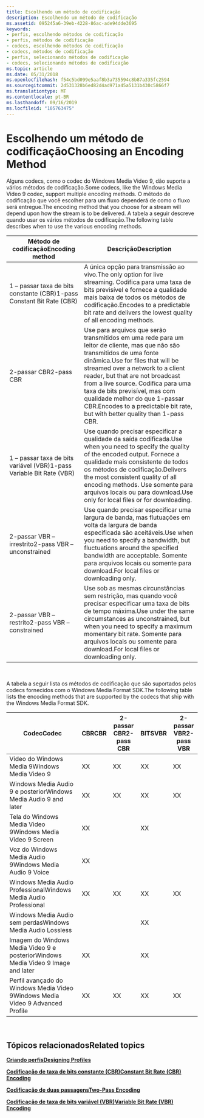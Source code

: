 ```yaml
---
title: Escolhendo um método de codificação
description: Escolhendo um método de codificação
ms.assetid: 095245a6-39eb-4228-86ac-ade94dde3695
keywords:
- perfis, escolhendo métodos de codificação
- perfis, métodos de codificação
- codecs, escolhendo métodos de codificação
- codecs, métodos de codificação
- perfis, selecionando métodos de codificação
- codecs, selecionando métodos de codificação
ms.topic: article
ms.date: 05/31/2018
ms.openlocfilehash: f54c5bd099e5aaf8b3a735594c8b87a335fc2594
ms.sourcegitcommit: 2d531328b6ed82d4ad971a45a5131b430c5866f7
ms.translationtype: MT
ms.contentlocale: pt-BR
ms.lasthandoff: 09/16/2019
ms.locfileid: "105763475"
---
```

# <a name="choosing-an-encoding-method"></a><span data-ttu-id="77ee0-109">Escolhendo um método de codificação</span><span class="sxs-lookup"><span data-stu-id="77ee0-109">Choosing an Encoding Method</span></span>

<span data-ttu-id="77ee0-110">Alguns codecs, como o codec do Windows Media Video 9, dão suporte a vários métodos de codificação.</span><span class="sxs-lookup"><span data-stu-id="77ee0-110">Some codecs, like the Windows Media Video 9 codec, support multiple encoding methods.</span></span> <span data-ttu-id="77ee0-111">O método de codificação que você escolher para um fluxo dependerá de como o fluxo será entregue.</span><span class="sxs-lookup"><span data-stu-id="77ee0-111">The encoding method that you choose for a stream will depend upon how the stream is to be delivered.</span></span> <span data-ttu-id="77ee0-112">A tabela a seguir descreve quando usar os vários métodos de codificação.</span><span class="sxs-lookup"><span data-stu-id="77ee0-112">The following table describes when to use the various encoding methods.</span></span>



| <span data-ttu-id="77ee0-113">Método de codificação</span><span class="sxs-lookup"><span data-stu-id="77ee0-113">Encoding method</span></span>                | <span data-ttu-id="77ee0-114">Descrição</span><span class="sxs-lookup"><span data-stu-id="77ee0-114">Description</span></span>                                                                                                                                                                                       |
|--------------------------------|---------------------------------------------------------------------------------------------------------------------------------------------------------------------------------------------------|
| <span data-ttu-id="77ee0-115">1 – passar taxa de bits constante (CBR)</span><span class="sxs-lookup"><span data-stu-id="77ee0-115">1-pass Constant Bit Rate (CBR)</span></span> | <span data-ttu-id="77ee0-116">A única opção para transmissão ao vivo.</span><span class="sxs-lookup"><span data-stu-id="77ee0-116">The only option for live streaming.</span></span> <span data-ttu-id="77ee0-117">Codifica para uma taxa de bits previsível e fornece a qualidade mais baixa de todos os métodos de codificação.</span><span class="sxs-lookup"><span data-stu-id="77ee0-117">Encodes to a predictable bit rate and delivers the lowest quality of all encoding methods.</span></span>                                                                    |
| <span data-ttu-id="77ee0-118">2-passar CBR</span><span class="sxs-lookup"><span data-stu-id="77ee0-118">2-pass CBR</span></span>                     | <span data-ttu-id="77ee0-119">Use para arquivos que serão transmitidos em uma rede para um leitor de cliente, mas que não são transmitidos de uma fonte dinâmica.</span><span class="sxs-lookup"><span data-stu-id="77ee0-119">Use for files that will be streamed over a network to a client reader, but that are not broadcast from a live source.</span></span> <span data-ttu-id="77ee0-120">Codifica para uma taxa de bits previsível, mas com qualidade melhor do que 1-passar CBR.</span><span class="sxs-lookup"><span data-stu-id="77ee0-120">Encodes to a predictable bit rate, but with better quality than 1-pass CBR.</span></span> |
| <span data-ttu-id="77ee0-121">1 – passar taxa de bits variável (VBR)</span><span class="sxs-lookup"><span data-stu-id="77ee0-121">1-pass Variable Bit Rate (VBR)</span></span> | <span data-ttu-id="77ee0-122">Use quando precisar especificar a qualidade da saída codificada.</span><span class="sxs-lookup"><span data-stu-id="77ee0-122">Use when you need to specify the quality of the encoded output.</span></span> <span data-ttu-id="77ee0-123">Fornece a qualidade mais consistente de todos os métodos de codificação.</span><span class="sxs-lookup"><span data-stu-id="77ee0-123">Delivers the most consistent quality of all encoding methods.</span></span> <span data-ttu-id="77ee0-124">Use somente para arquivos locais ou para download.</span><span class="sxs-lookup"><span data-stu-id="77ee0-124">Use only for local files or for downloading.</span></span>                        |
| <span data-ttu-id="77ee0-125">2-passar VBR – irrestrito</span><span class="sxs-lookup"><span data-stu-id="77ee0-125">2-pass VBR – unconstrained</span></span>     | <span data-ttu-id="77ee0-126">Use quando precisar especificar uma largura de banda, mas flutuações em volta da largura de banda especificada são aceitáveis.</span><span class="sxs-lookup"><span data-stu-id="77ee0-126">Use when you need to specify a bandwidth, but fluctuations around the specified bandwidth are acceptable.</span></span> <span data-ttu-id="77ee0-127">Somente para arquivos locais ou somente para download.</span><span class="sxs-lookup"><span data-stu-id="77ee0-127">For local files or downloading only.</span></span>                                                    |
| <span data-ttu-id="77ee0-128">2-passar VBR – restrito</span><span class="sxs-lookup"><span data-stu-id="77ee0-128">2-pass VBR – constrained</span></span>       | <span data-ttu-id="77ee0-129">Use sob as mesmas circunstâncias sem restrição, mas quando você precisar especificar uma taxa de bits de tempo máxima.</span><span class="sxs-lookup"><span data-stu-id="77ee0-129">Use under the same circumstances as unconstrained, but when you need to specify a maximum momentary bit rate.</span></span> <span data-ttu-id="77ee0-130">Somente para arquivos locais ou somente para download.</span><span class="sxs-lookup"><span data-stu-id="77ee0-130">For local files or downloading only.</span></span>                                                |



 

<span data-ttu-id="77ee0-131">A tabela a seguir lista os métodos de codificação que são suportados pelos codecs fornecidos com o Windows Media Format SDK.</span><span class="sxs-lookup"><span data-stu-id="77ee0-131">The following table lists the encoding methods that are supported by the codecs that ship with the Windows Media Format SDK.</span></span>



| <span data-ttu-id="77ee0-132">Codec</span><span class="sxs-lookup"><span data-stu-id="77ee0-132">Codec</span></span>                                  | <span data-ttu-id="77ee0-133">CBR</span><span class="sxs-lookup"><span data-stu-id="77ee0-133">CBR</span></span> | <span data-ttu-id="77ee0-134">2-passar CBR</span><span class="sxs-lookup"><span data-stu-id="77ee0-134">2-pass CBR</span></span> | <span data-ttu-id="77ee0-135">BITS</span><span class="sxs-lookup"><span data-stu-id="77ee0-135">VBR</span></span> | <span data-ttu-id="77ee0-136">2-passar VBR</span><span class="sxs-lookup"><span data-stu-id="77ee0-136">2-pass VBR</span></span> |
|----------------------------------------|-----|------------|-----|------------|
| <span data-ttu-id="77ee0-137">Vídeo do Windows Media 9</span><span class="sxs-lookup"><span data-stu-id="77ee0-137">Windows Media Video 9</span></span>                  | <span data-ttu-id="77ee0-138">X</span><span class="sxs-lookup"><span data-stu-id="77ee0-138">X</span></span>   | <span data-ttu-id="77ee0-139">X</span><span class="sxs-lookup"><span data-stu-id="77ee0-139">X</span></span>          | <span data-ttu-id="77ee0-140">X</span><span class="sxs-lookup"><span data-stu-id="77ee0-140">X</span></span>   | <span data-ttu-id="77ee0-141">X</span><span class="sxs-lookup"><span data-stu-id="77ee0-141">X</span></span>          |
| <span data-ttu-id="77ee0-142">Windows Media Audio 9 e posterior</span><span class="sxs-lookup"><span data-stu-id="77ee0-142">Windows Media Audio 9 and later</span></span>        | <span data-ttu-id="77ee0-143">X</span><span class="sxs-lookup"><span data-stu-id="77ee0-143">X</span></span>   | <span data-ttu-id="77ee0-144">X</span><span class="sxs-lookup"><span data-stu-id="77ee0-144">X</span></span>          | <span data-ttu-id="77ee0-145">X</span><span class="sxs-lookup"><span data-stu-id="77ee0-145">X</span></span>   | <span data-ttu-id="77ee0-146">X</span><span class="sxs-lookup"><span data-stu-id="77ee0-146">X</span></span>          |
| <span data-ttu-id="77ee0-147">Tela do Windows Media Video 9</span><span class="sxs-lookup"><span data-stu-id="77ee0-147">Windows Media Video 9 Screen</span></span>           | <span data-ttu-id="77ee0-148">X</span><span class="sxs-lookup"><span data-stu-id="77ee0-148">X</span></span>   |            | <span data-ttu-id="77ee0-149">X</span><span class="sxs-lookup"><span data-stu-id="77ee0-149">X</span></span>   |            |
| <span data-ttu-id="77ee0-150">Voz do Windows Media Audio 9</span><span class="sxs-lookup"><span data-stu-id="77ee0-150">Windows Media Audio 9 Voice</span></span>            | <span data-ttu-id="77ee0-151">X</span><span class="sxs-lookup"><span data-stu-id="77ee0-151">X</span></span>   |            |     |            |
| <span data-ttu-id="77ee0-152">Windows Media Audio Professional</span><span class="sxs-lookup"><span data-stu-id="77ee0-152">Windows Media Audio Professional</span></span>       | <span data-ttu-id="77ee0-153">X</span><span class="sxs-lookup"><span data-stu-id="77ee0-153">X</span></span>   | <span data-ttu-id="77ee0-154">X</span><span class="sxs-lookup"><span data-stu-id="77ee0-154">X</span></span>          | <span data-ttu-id="77ee0-155">X</span><span class="sxs-lookup"><span data-stu-id="77ee0-155">X</span></span>   | <span data-ttu-id="77ee0-156">X</span><span class="sxs-lookup"><span data-stu-id="77ee0-156">X</span></span>          |
| <span data-ttu-id="77ee0-157">Windows Media Audio sem perdas</span><span class="sxs-lookup"><span data-stu-id="77ee0-157">Windows Media Audio Lossless</span></span>           |     |            | <span data-ttu-id="77ee0-158">X</span><span class="sxs-lookup"><span data-stu-id="77ee0-158">X</span></span>   |            |
| <span data-ttu-id="77ee0-159">Imagem do Windows Media Video 9 e posterior</span><span class="sxs-lookup"><span data-stu-id="77ee0-159">Windows Media Video 9 Image and later</span></span>  | <span data-ttu-id="77ee0-160">X</span><span class="sxs-lookup"><span data-stu-id="77ee0-160">X</span></span>   |            | <span data-ttu-id="77ee0-161">X</span><span class="sxs-lookup"><span data-stu-id="77ee0-161">X</span></span>   |            |
| <span data-ttu-id="77ee0-162">Perfil avançado do Windows Media Video 9</span><span class="sxs-lookup"><span data-stu-id="77ee0-162">Windows Media Video 9 Advanced Profile</span></span> | <span data-ttu-id="77ee0-163">X</span><span class="sxs-lookup"><span data-stu-id="77ee0-163">X</span></span>   | <span data-ttu-id="77ee0-164">X</span><span class="sxs-lookup"><span data-stu-id="77ee0-164">X</span></span>          | <span data-ttu-id="77ee0-165">X</span><span class="sxs-lookup"><span data-stu-id="77ee0-165">X</span></span>   | <span data-ttu-id="77ee0-166">X</span><span class="sxs-lookup"><span data-stu-id="77ee0-166">X</span></span>          |



 

## <a name="related-topics"></a><span data-ttu-id="77ee0-167">Tópicos relacionados</span><span class="sxs-lookup"><span data-stu-id="77ee0-167">Related topics</span></span>

<dl> <dt>

[<span data-ttu-id="77ee0-168">**Criando perfis**</span><span class="sxs-lookup"><span data-stu-id="77ee0-168">**Designing Profiles**</span></span>](designing-profiles.md)
</dt> <dt>

[<span data-ttu-id="77ee0-169">**Codificação de taxa de bits constante (CBR)**</span><span class="sxs-lookup"><span data-stu-id="77ee0-169">**Constant Bit Rate (CBR) Encoding**</span></span>](constant-bit-rate--cbr--encoding.md)
</dt> <dt>

[<span data-ttu-id="77ee0-170">**Codificação de duas passagens**</span><span class="sxs-lookup"><span data-stu-id="77ee0-170">**Two-Pass Encoding**</span></span>](two-pass-encoding.md)
</dt> <dt>

[<span data-ttu-id="77ee0-171">**Codificação de taxa de bits variável (VBR)**</span><span class="sxs-lookup"><span data-stu-id="77ee0-171">**Variable Bit Rate (VBR) Encoding**</span></span>](variable-bit-rate--vbr--encoding.md)
</dt> </dl>

 

 




